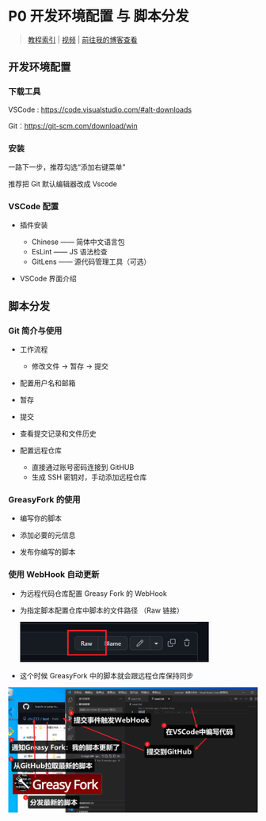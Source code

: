 # P0 开发环境配置 与 脚本分发

> [教程索引](../README.md) |
> [视频](https://www.bilibili.com/video/BV1Da411Z7s7) |
> [前往我的博客查看](https://blog.chrxw.com/archives/2022/08/01/1674.html)

## 开发环境配置

### 下载工具

VSCode : <https://code.visualstudio.com/#alt-downloads>

Git：<https://git-scm.com/download/win>

### 安装

一路下一步，推荐勾选“添加右键菜单”

推荐把 Git 默认编辑器改成 Vscode

### VSCode 配置

- 插件安装

  - Chinese —— 简体中文语言包
  - EsLint —— JS 语法检查
  - GitLens —— 源代码管理工具（可选）

- VSCode 界面介绍

## 脚本分发

### Git 简介与使用

- 工作流程

  - 修改文件 -> 暂存 -> 提交

- 配置用户名和邮箱
- 暂存
- 提交
- 查看提交记录和文件历史
- 配置远程仓库
  - 直接通过账号密码连接到 GitHUB
  - 生成 SSH 密钥对，手动添加远程仓库

### GreasyFork 的使用

- 编写你的脚本

- 添加必要的元信息

- 发布你编写的脚本

### 使用 WebHook 自动更新

- 为远程代码仓库配置 Greasy Fork 的 WebHook

- 为指定脚本配置仓库中脚本的文件路径 （Raw 链接）

  ![image-20220731234855234](imgs\image-20220731234855234.png)

- 这个时候 GreasyFork 中的脚本就会跟远程仓库保持同步

![image-20211231200738470](imgs\image-20211231200738470.png)
